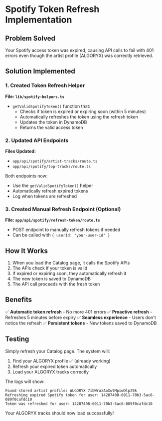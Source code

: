 # Spotify Token Refresh Implementation

## Problem Solved
Your Spotify access token was expired, causing API calls to fail with 401 errors even though the artist profile (ALGORYX) was correctly retrieved.

## Solution Implemented

### 1. Created Token Refresh Helper
**File: `lib/spotify-helpers.ts`**
- `getValidSpotifyToken()` function that:
  - Checks if token is expired or expiring soon (within 5 minutes)
  - Automatically refreshes the token using the refresh token
  - Updates the token in DynamoDB
  - Returns the valid access token

### 2. Updated API Endpoints
**Files Updated:**
- `app/api/spotify/artist-tracks/route.ts`
- `app/api/spotify/top-tracks/route.ts`

Both endpoints now:
- Use the `getValidSpotifyToken()` helper
- Automatically refresh expired tokens
- Log when tokens are refreshed

### 3. Created Manual Refresh Endpoint (Optional)
**File: `app/api/spotify/refresh-token/route.ts`**
- POST endpoint to manually refresh tokens if needed
- Can be called with `{ userId: "your-user-id" }`

## How It Works

1. When you load the Catalog page, it calls the Spotify APIs
2. The APIs check if your token is valid
3. If expired or expiring soon, they automatically refresh it
4. The new token is saved to DynamoDB
5. The API call proceeds with the fresh token

## Benefits

✅ **Automatic token refresh** - No more 401 errors
✅ **Proactive refresh** - Refreshes 5 minutes before expiry
✅ **Seamless experience** - Users don't notice the refresh
✅ **Persistent tokens** - New tokens saved to DynamoDB

## Testing

Simply refresh your Catalog page. The system will:
1. Find your ALGORYX profile ✅ (already working)
2. Refresh your expired token automatically
3. Load your ALGORYX tracks correctly

The logs will show:
```
Found stored artist profile: ALGORYX 7ibWrazAoXwtMpiwDlpZ9k
Refreshing expired Spotify token for user: 14287408-6011-70b3-5ac6-089f0cafdc10
Token was refreshed for user: 14287408-6011-70b3-5ac6-089f0cafdc10
```

Your ALGORYX tracks should now load successfully! 